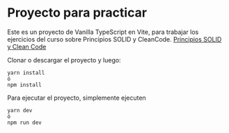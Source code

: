 # Proyecto para practicar

Este es un proyecto de Vanilla TypeScript en Vite, para trabajar los ejercicios del curso sobre Principios SOLID y CleanCode.
[Principios SOLID y Clean Code](https://www.udemy.com/course/solid-clean/)

Clonar o descargar el proyecto y luego:

```
yarn install
ó
npm install
```

Para ejecutar el proyecto, simplemente ejecuten
```
yarn dev
ó
npm run dev
```